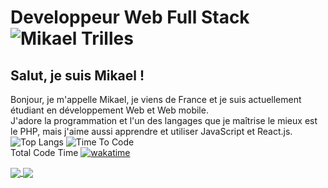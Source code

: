 # Developpeur Web Full Stack![Mikael Trilles](https://github-readme-stats.vercel.app/api?username=mikaeltrilles&show_icons=true)

## Salut, je suis Mikael !

Bonjour, je m'appelle Mikael, je viens de France et je suis actuellement étudiant en développement Web et Web mobile.  
J'adore la programmation et l'un des langages que je maîtrise le mieux est le PHP, mais j'aime aussi apprendre et utiliser JavaScript et React.js.  
![Top Langs](https://github-readme-stats.vercel.app/api/top-langs/?username=mikaeltrilles&show_icons=true) 
![Time To Code](https://github-readme-stats.vercel.app/api/wakatime?username=mikaeltrilles)  
Total Code Time 
[![wakatime](https://wakatime.com/badge/user/933ebfa6-42e4-4a54-b3fc-658e9f1ab22f.svg)](https://wakatime.com/@933ebfa6-42e4-4a54-b3fc-658e9f1ab22f)

<a href="https://github.com/mikaeltrilles/guestbook-symfony">
  <img align="center" src="https://github-readme-stats.vercel.app/api/pin/?username=mikaeltrilles&repo=guestbook-symfony" />
</a>
<a href="https://github.com/mikaeltrilles/api_guestbook">
  <img align="center" src="https://github-readme-stats.vercel.app/api/pin/?username=mikaeltrilles&repo=api_guestbook" />
</a>